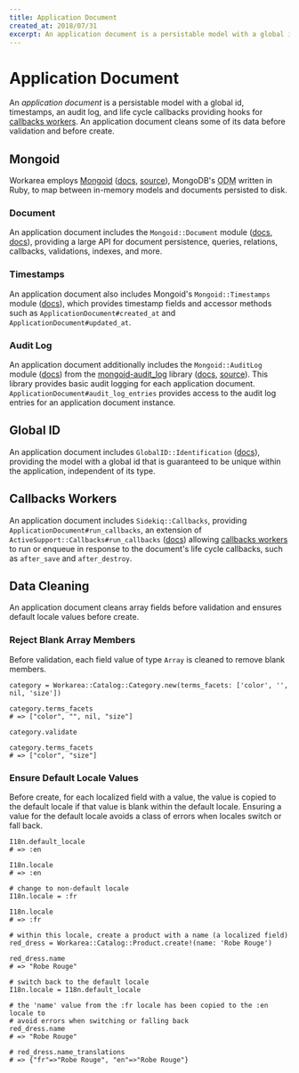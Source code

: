 ```yaml
---
title: Application Document
created_at: 2018/07/31
excerpt: An application document is a persistable model with a global id, timestamps, an audit log, and life cycle callbacks providing hooks for callbacks workers. An application document cleans some of its data before validation and before create.
---
```


# Application Document

An <dfn>application document</dfn> is a persistable model with a global id, timestamps, an audit log, and life cycle callbacks providing hooks for [callbacks workers](workers.html#callbacks-worker). An application document cleans some of its data before validation and before create.

## Mongoid

Workarea employs [Mongoid](https://rubygems.org/gems/mongoid) ([docs](https://docs.mongodb.com/ruby-driver/master/mongoid/), [source](https://github.com/mongodb/mongoid)), MongoDB's <abbr title="object document mapper">ODM</abbr> written in Ruby, to map between in-memory models and documents persisted to disk.

### Document

An application document includes the `Mongoid::Document` module ([docs](https://docs.mongodb.com/ruby-driver/master/tutorials/6.1.0/mongoid-documents/), [docs](http://www.rubydoc.info/gems/mongoid/6.0.0/Mongoid/Document)), providing a large API for document persistence, queries, relations, callbacks, validations, indexes, and more.

### Timestamps

An application document also includes Mongoid's `Mongoid::Timestamps` module ([docs](http://www.rubydoc.info/gems/mongoid/6.0.0/Mongoid/Timestamps)), which provides timestamp fields and accessor methods such as `ApplicationDocument#created_at` and `ApplicationDocument#updated_at`.

### Audit Log

An application document additionally includes the `Mongoid::AuditLog` module ([docs](http://www.rubydoc.info/gems/mongoid-audit_log/0.4.0/Mongoid/AuditLog)) from the [mongoid-audit\_log](https://rubygems.org/gems/mongoid-audit_log) library ([docs](http://www.rubydoc.info/gems/mongoid-audit_log/0.4.0), [source](https://github.com/bencrouse/mongoid-audit_log)). This library provides basic audit logging for each application document. `ApplicationDocument#audit_log_entries` provides access to the audit log entries for an application document instance.

## Global ID

An application document includes `GlobalID::Identification` ([docs](http://www.rubydoc.info/gems/globalid/0.3.7/GlobalID/Identification)), providing the model with a global id that is guaranteed to be unique within the application, independent of its type.

## Callbacks Workers

An application document includes `Sidekiq::Callbacks`, providing `ApplicationDocument#run_callbacks`, an extension of `ActiveSupport::Callbacks#run_callbacks` ([docs](http://api.rubyonrails.org/classes/ActiveSupport/Callbacks.html#method-i-run_callbacks)) allowing [callbacks workers](workers.html#callbacks-worker) to run or enqueue in response to the document's life cycle callbacks, such as `after_save` and `after_destroy`.

## Data Cleaning

An application document cleans array fields before validation and ensures default locale values before create.

### Reject Blank Array Members

Before validation, each field value of type `Array` is cleaned to remove blank members.

```
category = Workarea::Catalog::Category.new(terms_facets: ['color', '', nil, 'size'])

category.terms_facets
# => ["color", "", nil, "size"]

category.validate

category.terms_facets
# => ["color", "size"]
```

### Ensure Default Locale Values

Before create, for each localized field with a value, the value is copied to the default locale if that value is blank within the default locale. Ensuring a value for the default locale avoids a class of errors when locales switch or fall back.

```
I18n.default_locale
# => :en

I18n.locale
# => :en

# change to non-default locale
I18n.locale = :fr

I18n.locale
# => :fr

# within this locale, create a product with a name (a localized field)
red_dress = Workarea::Catalog::Product.create!(name: 'Robe Rouge')

red_dress.name
# => "Robe Rouge"

# switch back to the default locale
I18n.locale = I18n.default_locale

# the 'name' value from the :fr locale has been copied to the :en locale to
# avoid errors when switching or falling back
red_dress.name
# => "Robe Rouge"

# red_dress.name_translations
# => {"fr"=>"Robe Rouge", "en"=>"Robe Rouge"}
```

